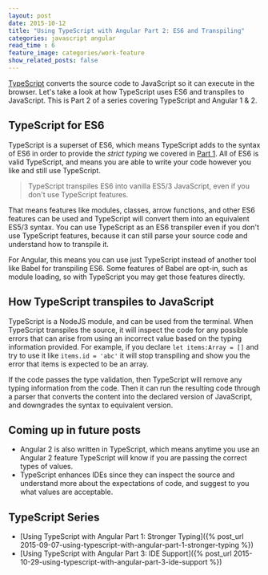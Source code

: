 ```yaml
---
layout: post
date: 2015-10-12
title: "Using TypeScript with Angular Part 2: ES6 and Transpiling"
categories: javascript angular
read_time : 6
feature_image: categories/work-feature
show_related_posts: false
---
```


[TypeScript](typescriptlang.org) converts the source code to JavaScript so it can execute in the browser. Let's take a look at how TypeScript uses ES6 and transpiles to JavaScript. This is Part 2 of a series covering TypeScript and Angular 1 & 2.

## TypeScript for ES6

TypeScript is a superset of ES6, which means TypeScript adds to the syntax of ES6 in order to provide the _strict typing_ we covered in [Part 1](/2015/09/using-typescript-with-angular-part-1-stronger-typing). All of ES6 is valid TypeScript, and means you are able to write your code however you like and still use TypeScript.

> TypeScript transpiles ES6 into vanilla ES5/3 JavaScript, even if you don't use TypeScript features.

That means features like modules, classes, arrow functions, and other ES6 features can be used and TypeScript will convert them into an equivalent ES5/3 syntax. You can use TypeScript as an ES6 transpiler even if you don't use TypeScript features, because it can still parse your source code and understand how to transpile it.

For Angular, this means you can use just TypeScript instead of another tool like Babel for transpiling ES6. Some features of Babel are opt-in, such as module loading, so with TypeScript you may get those features directly.

## How TypeScript transpiles to JavaScript

TypeScript is a NodeJS module, and can be used from the terminal. When TypeScript transpiles the source, it will inspect the code for any possible errors that can arise from using an incorrect value based on the typing information provided. For example, if you declare `let items:Array = []` and try to use it like `items.id = 'abc'` it will stop transpiling and show you the error that items is expected to be an array.

If the code passes the type validation, then TypeScript will remove any typing information from the code. Then it can run the resulting code through a parser that converts the content into the declared version of JavaScript, and downgrades the syntax to equivalent version.

## Coming up in future posts

* Angular 2 is also written in TypeScript, which means anytime you use an Angular 2 feature TypeScript will know if you are passing the correct types of values.
* TypeScript enhances IDEs since they can inspect the source and understand more about the expectations of code, and suggest to you what values are acceptable.

## TypeScript Series

* [Using TypeScript with Angular Part 1: Stronger Typing]({% post_url 2015-09-07-using-typescript-with-angular-part-1-stronger-typing %})
* [Using TypeScript with Angular Part 3: IDE Support]({% post_url 2015-10-29-using-typescript-with-angular-part-3-ide-support %})

